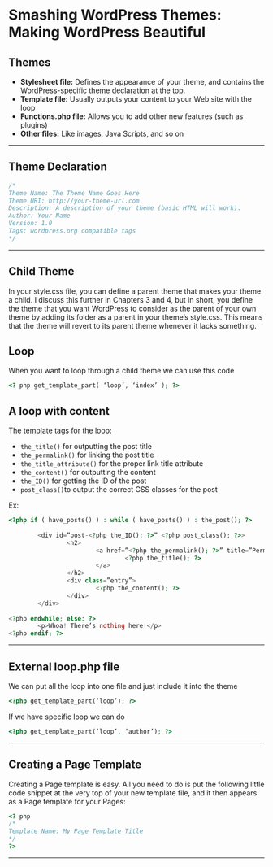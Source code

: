 # Smashing WordPress Themes: Making WordPress Beautiful

## Themes

- **Stylesheet file:** Defines the appearance of your theme, and contains the WordPress-specific theme declaration at the top.
- **Template file:** Usually outputs your content to your Web site with the loop
- **Functions.php file:** Allows you to add other new features (such as plugins)
- **Other files:** Like images, Java Scripts, and so on

---

## Theme Declaration

```css
/*
Theme Name: The Theme Name Goes Here
Theme URI: http://your-theme-url.com
Description: A description of your theme (basic HTML will work).
Author: Your Name
Version: 1.0
Tags: wordpress.org compatible tags
*/
```

---

## Child Theme

In your style.css file, you can define a parent theme that makes your theme a child. I discuss this further in Chapters 3 and 4, but in short, you define the theme that you want WordPress to consider as the parent of your own theme by adding its folder as a parent in your theme’s style.css. This means that the theme will revert to its parent theme whenever it lacks something.

## Loop

When you want to loop through a child theme we can use this code

```php
<? php get_template_part( ‘loop’, ‘index’ ); ?>
```

## A loop with content

The template tags for the loop:

- `the_title()` for outputting the post title
- `the_permalink()` for linking the post title
- `the_title_attribute()` for the proper link title attribute
- `the_content()` for outputting the content
- `the_ID()` for getting the ID of the post
- `post_class()`to output the correct CSS classes for the post

Ex:

```php
<?php if ( have_posts() ) : while ( have_posts() ) : the_post(); ?>
        
        <div id=”post-<?php the_ID(); ?>” <?php post_class(); ?>>
                <h2>
                        <a href=”<?php the_permalink(); ?>” title=”Permalink to <?php the_title_attribute(); ?>”>
                                <?php the_title(); ?>
                        </a>
                </h2>
                <div class=”entry”>
                        <?php the_content(); ?>
                </div>
        </div>
        
<?php endwhile; else: ?>
        <p>Whoa! There’s nothing here!</p>
<?php endif; ?>
```

---

## External loop.php file

We can put all the loop into one file and just include it into the theme

```php
<?php get_template_part(‘loop’); ?>
```

If we have specific loop we can do

```php
<?php get_template_part(‘loop’, ‘author’); ?>
```

---

## Creating a Page Template

Creating a Page template is easy. All you need to do is put the following little code snippet at the very top of your new template file, and it then appears as a Page template for your Pages:

```php
<? php
/*
Template Name: My Page Template Title
*/
?>
```

---

